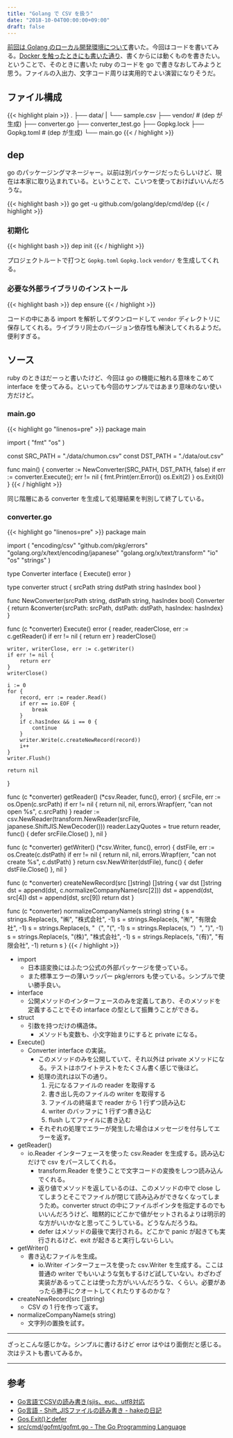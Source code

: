 ```yaml
---
title: "Golang で CSV を扱う"
date: "2018-10-04T00:00:00+09:00"
draft: false
---
```

[前回は Golang のローカル開発環境について](/posts/2018-10-02-setup-golang/)書いた。今回はコードを書いてみる。[Docker を触ったときにも書いた通り](posts/2018-09-09-docker-with-ruby/)、書くからには動くものを書きたい。ということで、そのときに書いた ruby のコードを go で書きなおしてみようと思う。ファイルの入出力、文字コード周りは実用的でよい演習になりそうだ。

## ファイル構成

{{< highlight plain >}}
.
├── data/
|   └── sample.csv
├── vendor/ # (dep が生成)
├── converter.go
├── converter_test.go
├── Gopkg.lock
├── Gopkg.toml # (dep が生成)
└── main.go
{{< / highlight >}}

## dep

go のパッケージングマネージャー。以前は別パッケージだったらしいけど、現在は本家に取り込まれている。ということで、こいつを使っておけばいいんだろうな。

{{< highlight bash >}}
go get -u github.com/golang/dep/cmd/dep
{{< / highlight >}}

### 初期化

{{< highlight bash >}}
dep init
{{< / highlight >}}

プロジェクトルートで打つと `Gopkg.toml` `Gopkg.lock` `vendor/` を生成してくれる。

### 必要な外部ライブラリのインストール

{{< highlight bash >}}
dep ensure
{{< / highlight >}}

コードの中にある import を解析してダウンロードして `vendor` ディレクトリに保存してくれる。ライブラリ同士のバージョン依存性も解決してくれるようだ。便利すぎる。

## ソース

ruby のときはだーっと書いたけど、今回は go の機能に触れる意味をこめて interface を使ってみる。といっても今回のサンプルではあまり意味のない使い方だけど。

### main.go

{{< highlight go "linenos=pre" >}}
package main

import (
	"fmt"
	"os"
)

const SRC_PATH = "./data/chumon.csv"
const DST_PATH = "./data/out.csv"

func main() {
	converter := NewConverter(SRC_PATH, DST_PATH, false)
	if err := converter.Execute(); err != nil {
		fmt.Print(err.Error())
		os.Exit(2)
	}
	os.Exit(0)
}
{{< / highlight >}}

同じ階層にある converter を生成して処理結果を判別して終了している。

### converter.go

{{< highlight go "linenos=pre" >}}
package main

import (
	"encoding/csv"
	"github.com/pkg/errors"
	"golang.org/x/text/encoding/japanese"
	"golang.org/x/text/transform"
	"io"
	"os"
	"strings"
)

type Converter interface {
	Execute() error
}

type converter struct {
	srcPath  string
	dstPath  string
	hasIndex bool
}

func NewConverter(srcPath string, dstPath string, hasIndex bool) Converter {
	return &converter{srcPath: srcPath, dstPath: dstPath, hasIndex: hasIndex}
}

func (c *converter) Execute() error {
	reader, readerClose, err := c.getReader()
	if err != nil {
		return err
	}
	readerClose()

	writer, writerClose, err := c.getWriter()
	if err != nil {
		return err
	}
	writerClose()

	i := 0
	for {
		record, err := reader.Read()
		if err == io.EOF {
			break
		}
		if c.hasIndex && i == 0 {
			continue
		}
		writer.Write(c.createNewRecord(record))
		i++
	}
	writer.Flush()

	return nil
}

func (c *converter) getReader() (*csv.Reader, func(), error) {
	srcFile, err := os.Open(c.srcPath)
	if err != nil {
		return nil, nil, errors.Wrapf(err, "can not open %s", c.srcPath)
	}
	reader := csv.NewReader(transform.NewReader(srcFile, japanese.ShiftJIS.NewDecoder()))
	reader.LazyQuotes = true
	return reader, func() { defer srcFile.Close() }, nil
}

func (c *converter) getWriter() (*csv.Writer, func(), error) {
	dstFile, err := os.Create(c.dstPath)
	if err != nil {
		return nil, nil, errors.Wrapf(err, "can not create %s", c.dstPath)
	}
	return csv.NewWriter(dstFile), func() { defer dstFile.Close() }, nil
}

func (c *converter) createNewRecord(src []string) []string {
	var dst []string
	dst = append(dst, c.normalizeCompanyName(src[2]))
	dst = append(dst, src[4])
	dst = append(dst, src[9])
	return dst
}

func (c *converter) normalizeCompanyName(s string) string {
	s = strings.Replace(s, "㈱", "株式会社", -1)
	s = strings.Replace(s, "㈲", "有限会社", -1)
	s = strings.Replace(s, "（", "(", -1)
	s = strings.Replace(s, "）", ")", -1)
	s = strings.Replace(s, "(株)", "株式会社", -1)
	s = strings.Replace(s, "(有)", "有限会社", -1)
	return s
}
{{< / highlight >}}

* import
  * 日本語変換にはふたつ公式の外部パッケージを使っている。
  * また標準エラーの薄いラッパー pkg/errors も使っている。シンプルで使い勝手良い。
* interface
  * 公開メソッドのインターフェースのみを定義してあり、そのメソッドを定義することでその intarface の型として振舞うことができる。
* struct
  * 引数を持つだけの構造体。
	* メソッドも変数も、小文字始まりにすると private になる。
* Execute()
  * Converter interface の実装。
	* このメソッドのみを公開していて、それ以外は private メソッドになる。テストはホワイトテストをたくさん書く感じで後ほど。
	* 処理の流れは以下の通り。
	  1. 元になるファイルの reader を取得する
		1. 書き出し先のファイルの writer を取得する
		1. ファイルの終端まで reader から 1 行ずつ読み込む
		1. writer のバッファに 1 行ずつ書き込む
		1. flush してファイルに書き込む
	* それぞれの処理でエラーが発生した場合はメッセージを付与してエラーを返す。
* getReader()
  * io.Reader インターフェースを使った csv.Reader を生成する。読み込むだけで csv をパースしてくれる。
	* transform.Reader を使うことで文字コードの変換をしつつ読み込んでくれる。
	* 返り値でメソッドを返しているのは、このメソッドの中で close してしまうとそこでファイルが閉じて読み込みができなくなってしまうため。converter struct の中にファイルポインタを指定するのでもいいんだろうけど、暗黙的にどこかで値がセットされるよりは明示的な方がいいかなと思ってこうしている。どうなんだろうね。
	* defer はメソッドの最後で実行される。どこかで panic が起きても実行されるけど、exit が起きると実行しないらしい。
* getWriter()
  * 書き込むファイルを生成。
	* io.Writer インターフェースを使った csv.Writer を生成する。ここは普通の writer でもいいような気もするけど試していない。わざわざ実装があるってことは使った方がいいんだろうな、くらい。必要があったら勝手にクオートしてくれたりするのかな？
* createNewRecord(src []string)
  * CSV の 1 行を作って返す。
* normalizeCompanyName(s string)
  * 文字列の置換を試す。

----

ざっとこんな感じかな。シンプルに書けるけど error はやはり面倒だと感じる。次はテストも書いてみるか。

----

## 参考

* [Go言語でCSVの読み書き(sjis、euc、utf8対応](https://qiita.com/kesuzuki/items/202cc58db3fd1763c095)
* [Go言語 - Shift_JISファイルの読み書き - hakeの日記](https://hake.hatenablog.com/entry/20150817/p1)
* [Gos.Exit()とdefer](https://qiita.com/umisama/items/7be04949d670d8cdb99c)
* [src/cmd/gofmt/gofmt.go - The Go Programming Language](https://golang.org/src/cmd/gofmt/gofmt.go)
